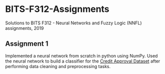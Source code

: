 # BITS-F312-Assignments
Solutions to BITS F312 - Neural Networks and Fuzzy Logic (NNFL) assignments, 2019

## Assignment 1
Implemented a neural network from scratch in python using NumPy. Used the neural network to build a classifier for the [Credit Approval Dataset](https://archive.ics.uci.edu/ml/datasets/credit+approval) after performing data cleaning and preprocessing tasks.
